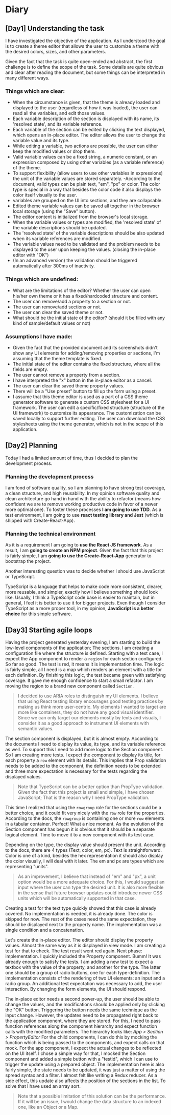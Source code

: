 # Diary

## [Day1] Understanding the task

I have investigated the objective of the application. As I understood the goal is to create a theme editor that allows the user to customize a theme with the desired colors, sizes, and other parameters.

Given the fact that the task is quite open-ended and abstract, the first challenge is to define the scope of the task. Some details are quite obvious and clear after reading the document, but some things can be interpreted in many different ways.

### Things which are clear: 
- When the circumstance is given, that the theme is already loaded and displayed to the user (regardless of how it was loaded), the user can read all the variables, and edit those values.
- Each variable description of the section is displayed with its name, its 'resolved state', and its variable reference.
- Each variable of the section can be edited by clicking the text displayed, which opens an in-place editor. The editor allows the user to change the variable value and its type.
- While editing a variable, two actions are possible, the user can either keep the modified values or drop them.
- Valid variable values can be a fixed string, a numeric constant, or an expression composed by using other variables (as a variable reference) of the theme.
- To support flexibility (allow users to use other variables in expressions) the unit of the variable values are stored separately.
-According to the document, valid types can be plain text, "em", "px" or color. The color type is special in a way that besides the color code it also displays the color itself visually to the user.
- variables are grouped on the UI into sections, and they are collapsable.
- Edited theme variable values can be saved all together in the browser local storage (using the "Save" button).
- The editor content is initialized from the browser's local storage.
- When the variable values or types are modified, the 'resolved state' of the variable descriptions should be updated.
- The 'resolved state' of the variable descriptions should be also updated when its variable references are modified.
- The variable values need to be validated and the problem needs to be displayed to the user upon keeping the values. (closing the in-place editor with "OK")
- (In an advanced version) the validation should be triggered automatically after 300ms of inactivity.

### Things which are undefined:
- What are the limitations of the editor? Whether the user can open his/her own theme or it has a fixed/hardcoded structure and content.
- The user can remove/add a property to a section or not.
- The user can remove/add sections or not.
- The user can clear the saved theme or not.
- What should be the initial state of the editor? (should it be filled with any kind of sample/default values or not)

### Assumptions I have made:
- Given the fact that the provided document and its screenshots didn't show any UI elements for adding/removing properties or sections, I'm assuming that the theme template is fixed.
- The initial state of the editor contains the fixed structure, where all the fields are empty.
- The user cannot remove a property from a section.
- I have interpreted the "x" button in the in-place editor as a cancel.
- The user can clear the saved theme property values.
- There will be a "Use preset" button to fill up the form using a preset.
- I assume that this theme editor is used as a part of a CSS theme generator software to generate a custom CSS stylesheet for a UI framework. The user can edit a specific/fixed structure (structure of the UI framework) to customize its appearance. The customization can be saved locally to support further editing. The user can download the CSS stylesheets using the theme generator, which is not in the scope of this application.

## [Day2] Planning

Today I had a limited amount of time, thus I decided to plan the development process.

### Planning the development process

I am fond of software quality, so I am planning to have strong test coverage, a clean structure, and high reusability. In my opinion software quality and clean architecture go hand in hand with the ability to refactor (means how confident we are to remove working productive code in favor of a newer more optimal one). To foster these processes **I am going to use TDD**. As a test environment, I am going to use **react testing library and Jest** (which is shipped with Create-React-App).

### Planning the technical environment

As it is a requirement I am going to **use the React JS framework**. As a result, I am **going to create an NPM project**. Given the fact that this project is fairly simple, I am **going to use the Create-React-App** generator to bootstrap the project.

Another interesting question was to decide whether I should use JavaScript or TypeScript.

TypeScript is a language that helps to make code more consistent, clearer, more reusable, and simpler, exactly how I believe something should look like. Usually, I think a TypeScript code base is easier to maintain, but in general, I feel it is better to use it for bigger projects. 
Even though I consider TypeScript as a more proper tool, in my opinion, **JavaScript is a better choice** for this simple software.

## [Day3] Starting agile loops

Having the project generated yesterday evening, I am starting to build the low-level components of the application; The sections. I am creating a configuration file where the structure is defined. Starting with a test case, I expect the App component to render a `region` for each section configured. So far so good. The test is red, it means it is implementation time. The logic is fairly simple, all I need is a map which renders an element with a title for each definition. By finishing this logic, the test became green with satisfying coverage. It gave me enough confidence to start a small refactor. I am moving the region to a brand new component called `Section`.
> I decided to use ARIA roles to distinguish my UI elements. I believe that using React testing library encourages good testing practices by making us think more user-centric. My elements I wanted to target are more like containers, they do not have any good visual identifier. Since we can only target our elements mostly by texts and visuals, I consider it as a good approach to instrument UI elements with semantic values.

The section component is displayed, but it is almost empty. According to the documents I need to display its value, its type, and its variable reference as well. To support this I need to add more logic to the Section component. So I am creating more tests. I expect the component to display its title, for each property a `row` element with its details. This implies that Prop validation needs to be added to the component, the definition needs to be extended and three more expectation is necessary for the tests regarding the displayed values. 
> Note that TypeScript can be a better option than PropType validation. Given the fact that this project is small and simple, I have chosen JavaScript; That is the reason why I need PropType validation.

This time I realized that using the `rowgroup` role for the sections could be a better choice, and it could fit very nicely with the `row` role for the properties. According to the docs, the `rowgroup` is containing one or more `row` elements in a tabular container. Perfect! What a nice moment. As the evolution of the Section component has begun it is obvious that it should be a separate logical element. Time to move it to a new component with its test case.

Depending on the type, the display value should present the unit. According to the docs, there are 4 types (Text, color, em, px). Text is straightforward. Color is one of a kind, besides the hex representation it should also display the color visually, I will deal with it later. The em and px are types which are representing "units". 
> As an improvement, I believe that instead of "em" and "px", a unit option would be a more adequate choice. For this, I would suggest an input where the user can type the desired unit. It is also more flexible in the sense that future browser updates could introduce newer CSS units which will be automatically supported in that case. 

Creating a test for the text type quickly showed that this case is already covered. No implementation is needed, it is already done. The color is skipped for now. The rest of the cases need the same expectation, they should be displayed next to the property name. The implementation was a single condition and a concatenation.

Let's create the in-place editor. The editor should display the property values. Almost the same way as it is displayed in view mode. I am creating a test for that to check. The test result went red again. Next phase: implementation. I quickly included the Property component. Bumm! It was already enough to satisfy the tests. I am adding a new test to expect a textbox with the value of the property, and another for the type. The latter one should be a group of radio buttons, one for each type-definition. The implementation consists of the rendering of two UI elements: an input and a radio group. An additional test expectation was necessary to add, the user interaction. By changing the form elements, the UI should respond. 

The in-place editor needs a second power-up, the user should be able to change the values, and the modifications should be applied only by clicking the "OK" button. Triggering the button needs the same technique as the input change. However, the updates need to be propagated right back to the application component, where they are stored. For this, I need to pass function references along the component hierarchy and expect function calls with the modified parameters. 
The hierarchy looks like: *App > Section > PropertyEditor* 
For the child components, I can do this by mocking the function which is being passed to the components, and expect calls on that mock. For the app component, I expect the actual changes to be reflected on the UI itself. I chose a simple way for that, I mocked the Section component and added a simple button with a "testid", which I can use to trigger the update using a prepared object. The implementation here is also fairly simple, the state needs to be updated, it was just a matter of using the spread syntax and a filter. I almost felt like writing a Redux reducer. 
As a side effect, this update also affects the position of the sections in the list. To solve that I have used an array sort. 

> Note that a possible limitation of this solution can be the performance. If it will be an issue, I would change the data structure to an indexed one, like an Object or a Map.

